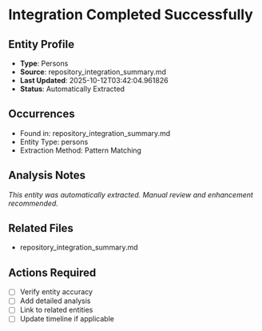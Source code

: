# Integration Completed Successfully

## Entity Profile
- **Type**: Persons
- **Source**: repository_integration_summary.md
- **Last Updated**: 2025-10-12T03:42:04.961826
- **Status**: Automatically Extracted

## Occurrences
- Found in: repository_integration_summary.md
- Entity Type: persons
- Extraction Method: Pattern Matching

## Analysis Notes
*This entity was automatically extracted. Manual review and enhancement recommended.*

## Related Files
- repository_integration_summary.md

## Actions Required
- [ ] Verify entity accuracy
- [ ] Add detailed analysis
- [ ] Link to related entities
- [ ] Update timeline if applicable
